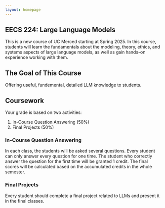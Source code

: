 ```yaml
---
layout: homepage
---
```


## EECS 224: Large Language Models

This is a new course of UC Merced starting at Spring 2025. In this course, students will learn the fundamentals about the modeling, theory, ethics, and systems aspects of large language models, as well as gain hands-on experience working with them.

## The Goal of This Course

Offering useful, fundemental, detailed LLM knowledge to students.

## Coursework

Your grade is based on two activities:

1. In-Course Question Answering (50%)
2. Final Projects (50%)

### In-Course Question Answering

In each class, the students will be asked several questions. Every student can only answer every question for one time. The student who correctly answer the question for the first time will be granted 1 credit. The final scores will be calculated based on the accumulated credits in the whole semester.

### Final Projects

Every student should complete a final project related to LLMs and present it in the final classes. 